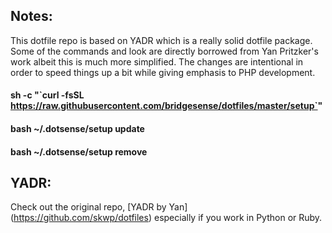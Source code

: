 Notes:
---
This dotfile repo is based on YADR which is a really solid dotfile package.
Some of the commands and look are directly borrowed from Yan Pritzker's work albeit
this is much more simplified. The changes are intentional in order to speed things up
a bit while giving emphasis to PHP development.

#### sh -c "\`curl -fsSL https://raw.githubusercontent.com/bridgesense/dotfiles/master/setup`"

#### bash ~/.dotsense/setup update

#### bash ~/.dotsense/setup remove

YADR:
---
Check out the original repo, [YADR by Yan] (https://github.com/skwp/dotfiles) especially if you work in Python or Ruby.

 
